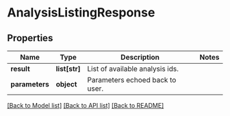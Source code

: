 # AnalysisListingResponse

## Properties
Name | Type | Description | Notes
------------ | ------------- | ------------- | -------------
**result** | **list[str]** | List of available analysis ids. | 
**parameters** | **object** | Parameters echoed back to user. | 

[[Back to Model list]](../README.md#documentation-for-models) [[Back to API list]](../README.md#documentation-for-api-endpoints) [[Back to README]](../README.md)


